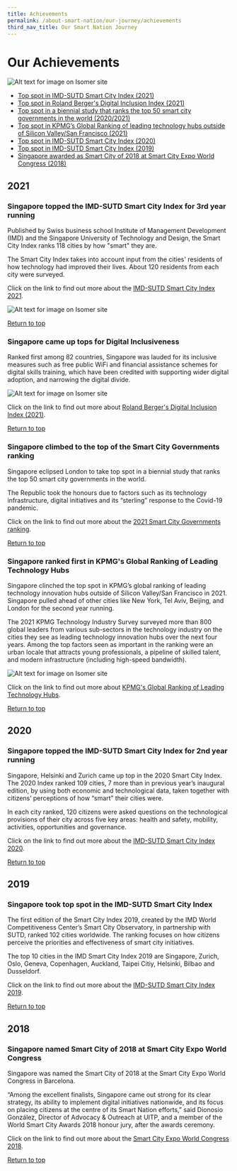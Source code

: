 ```yaml
---
title: Achievements
permalink: /about-smart-nation/our-journey/achievements
third_nav_title: Our Smart Nation Journey
---
```

# Our Achievements
![Alt text for image on Isomer site](/images/abt-smart-nation/sg-fireworks.jpg)

*   [Top spot in IMD-SUTD Smart City Index (2021)](#singapore-topped-the-imd-sutd-smart-city-index-for-3rd-year-running)
*   [Top spot in Roland Berger's Digital Inclusion Index (2021)](#singapore-came-up-tops-for-digital-inclusiveness)
*   [Top spot in a biennial study that ranks the top 50 smart city governments in the world (2020/2021)](#singapore-climbed-to-the-top-of-the-smart-city-governments-ranking)
*   [Top spot in KPMG’s Global Ranking of leading technology hubs outside of Silicon Valley/San Francisco (2021)](#singapore-ranked-first-in-kpmgs-global-ranking-of-leading-technology-hubs)
*   [Top spot in IMD-SUTD Smart City Index (2020)](#singapore-topped-the-imd-sutd-smart-city-index-for-2nd-year-running)
*    [Top spot in IMD-SUTD Smart City Index (2019)](#singapore-took-top-spot-in-the-imd-sutd-smart-city-index)
*    [Singapore awarded as Smart City of 2018 at Smart City Expo World Congress (2018)](#singapore-named-smart-city-of-2018-at-smart-city-expo-world-congress)

## 2021

### Singapore topped the IMD-SUTD Smart City Index for 3rd year running

Published by Swiss business school Institute of Management Development (IMD) and the Singapore University of Technology and Design, the Smart City Index ranks 118 cities by how "smart" they are.

The Smart City Index takes into account input from the cities' residents of how technology had improved their lives. About 120 residents from each city were surveyed.

Click on the link to find out more about the <a href="https://www.imd.org/news/updates/data-shows-effects-of-covid-and-climate-change-on-citizens-perceptions-of-how-smart-their-cities-are/" target="_blank"> IMD-SUTD Smart City Index 2021</a>.

![Alt text for image on Isomer site](/images/abt-smart-nation/Smart_City_Index_2021.jpg)

[Return to top](#our-achievements)

### Singapore came up tops for Digital Inclusiveness

Ranked first among 82 countries, Singapore was lauded for its inclusive measures such as free public WiFi and financial assistance schemes for digital skills training, which have been credited with supporting wider digital adoption, and narrowing the digital divide.

![Alt text for image on Isomer site](/images/abt-smart-nation/digital-inclusin-index-2021.jpeg)

Click on the link to find out more about <a href="https://www.rolandberger.com/en/Insights/Publications/Bridging-the-digital-divide.html" target="_blank"> Roland Berger's Digital Inclusion Index (2021)</a>.

[Return to top](#our-achievements)

### Singapore climbed to the top of the Smart City Governments ranking

Singapore eclipsed London to take top spot in a biennial study that ranks the top 50 smart city governments in the world. 

The Republic took the honours due to factors such as its technology infrastructure, digital initiatives and its “sterling” response to the Covid-19 pandemic.

Click on the link to find out more about the <a href="https://www.todayonline.com/singapore/spore-takes-top-spot-ranking-smart-city-govts-praised-sterling-covid-19-response-digital" target="_blank"> 2021 Smart City Governments ranking</a>. 

[Return to top](#our-achievements)

### Singapore ranked first in KPMG's Global Ranking of Leading Technology Hubs

Singapore clinched the top spot in KPMG’s global ranking of leading technology innovation hubs outside of Silicon Valley/San Francisco in 2021. Singapore pulled ahead of other cities like New York, Tel Aviv, Beijing, and London for the second year running.

The 2021 KPMG Technology Industry Survey surveyed more than 800 global leaders from various sub-sectors in the technology industry on the cities they see as leading technology innovation hubs over the next four years. Among the top factors seen as important in the ranking were an urban locale that attracts young professionals, a pipeline of skilled talent, and modern infrastructure (including high-speed bandwidth).

![Alt text for image on Isomer site](/images/abt-smart-nation/leading-tech-hubs-2021.jpeg)

Click on the link to find out more about <a href="https://home.kpmg/sg/en/home/media/press-releases/2021/07/singapore-tops-2021-ranking-for-leading-technology-innovation-hubs-kpmg-survey.html" target="_blank">KPMG's Global Ranking of Leading Technology Hubs</a>.

[Return to top](#our-achievements)

## 2020

### Singapore topped the IMD-SUTD Smart City Index for 2nd year running

Singapore, Helsinki and Zurich came up top in the 2020 Smart City Index. The 2020 Index ranked 109 cities, 7 more than in previous year’s inaugural edition, by using both economic and technological data, taken together with citizens’ perceptions of how “smart” their cities were.

In each city ranked, 120 citizens were asked questions on the technological provisions of their city across five key areas: health and safety, mobility, activities, opportunities and governance. 

Click on the link to find out more about the <a href="https://www.imd.org/news/updates/singapore-helsinki-zurich-triumph-global-smart-city-index/" target="_blank">IMD-SUTD Smart City Index 2020</a>.

[Return to top](#our-achievements)

## 2019

### Singapore took top spot in the IMD-SUTD Smart City Index

The first edition of the Smart City Index 2019, created by the IMD World Competitiveness Center’s Smart City Observatory, in partnership with SUTD, ranked 102 cities worldwide. The ranking focuses on how citizens perceive the priorities and effectiveness of smart city initiatives.

The top 10 cities in the IMD Smart City Index 2019 are Singapore, Zurich, Oslo, Geneva, Copenhagen, Auckland, Taipei Citiy, Helsinki, Bilbao and Dusseldorf.

Click on the link to find out more about the <a href="https://www.imd.org/research-knowledge/reports/imd-smart-city-index-2019/" target="_blank">IMD-SUTD Smart City Index 2019</a>.

[Return to top](#our-achievements)

## 2018

### Singapore named Smart City of 2018 at Smart City Expo World Congress

Singapore was named the Smart City of 2018 at the Smart City Expo World Congress in Barcelona. 

“Among the excellent finalists, Singapore came out strong for its clear strategy, its ability to implement digital initiatives nationwide, and its focus on placing citizens at the centre of its Smart Nation efforts,” said Dionosio González, Director of Advocacy & Outreach at UITP, and a member of the World Smart City Awards 2018 honour jury, after the awards ceremony.

Click on the link to find out more about the [Smart City Expo World Congress 2018](/media-hub/press-releases/smart-city-2018).

[Return to top](#our-achievements)